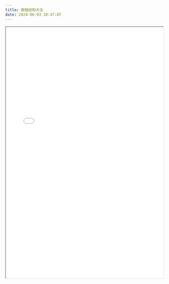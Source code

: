 ```yaml
---
title: 数据结构大全
date: 2024-06-03 18:47:07
---
```


<iframe src="/pdfjs/web/viewer.html?file=/dataStructureAll/dataStructureAll.pdf" style='width:100%;height:800px;overflow:hidden;'></iframe>
